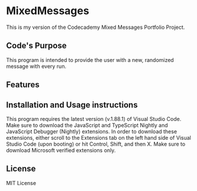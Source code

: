 # MixedMessages
This is my version of the Codecademy Mixed Messages Portfolio Project.

## Code's Purpose
This program is intended to provide the user with a new, randomized message with every run.

## Features


## Installation and Usage instructions
This program requires the latest version (v.1.88.1) of Visual Studio Code. Make sure to download the JavaScript and TypeScript Nightly and JavaScript Debugger (Nightly) extensions. In order to download these extensions, either scroll to the Extensions tab on the left hand side of Visual Studio Code (upon booting) or hit Control, Shift, and then X. Make sure to download Microsoft verified extensions only.

## License
MIT License
